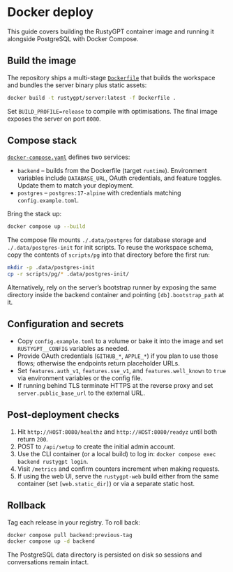 # Docker deploy

This guide covers building the RustyGPT container image and running it alongside PostgreSQL with Docker Compose.

## Build the image

The repository ships a multi-stage [`Dockerfile`](../../Dockerfile) that builds the workspace and bundles the server binary plus
static assets:

```bash
docker build -t rustygpt/server:latest -f Dockerfile .
```

Set `BUILD_PROFILE=release` to compile with optimisations. The final image exposes the server on port `8080`.

## Compose stack

[`docker-compose.yaml`](../../docker-compose.yaml) defines two services:

- `backend` – builds from the Dockerfile (target `runtime`). Environment variables include `DATABASE_URL`, OAuth credentials, and
  feature toggles. Update them to match your deployment.
- `postgres` – `postgres:17-alpine` with credentials matching `config.example.toml`.

Bring the stack up:

```bash
docker compose up --build
```

The compose file mounts `./.data/postgres` for database storage and `./.data/postgres-init` for init scripts. To reuse the
workspace schema, copy the contents of `scripts/pg` into that directory before the first run:

```bash
mkdir -p .data/postgres-init
cp -r scripts/pg/* .data/postgres-init/
```

Alternatively, rely on the server’s bootstrap runner by exposing the same directory inside the backend container and pointing
`[db].bootstrap_path` at it.

## Configuration and secrets

- Copy `config.example.toml` to a volume or bake it into the image and set `RUSTYGPT__CONFIG` variables as needed.
- Provide OAuth credentials (`GITHUB_*`, `APPLE_*`) if you plan to use those flows; otherwise the endpoints return placeholder
  URLs.
- Set `features.auth_v1`, `features.sse_v1`, and `features.well_known` to `true` via environment variables or the config file.
- If running behind TLS terminate HTTPS at the reverse proxy and set `server.public_base_url` to the external URL.

## Post-deployment checks

1. Hit `http://HOST:8080/healthz` and `http://HOST:8080/readyz` until both return `200`.
2. POST to `/api/setup` to create the initial admin account.
3. Use the CLI container (or a local build) to log in: `docker compose exec backend rustygpt login`.
4. Visit `/metrics` and confirm counters increment when making requests.
5. If using the web UI, serve the `rustygpt-web` build either from the same container (set `[web.static_dir]`) or via a separate
   static host.

## Rollback

Tag each release in your registry. To roll back:

```bash
docker compose pull backend:previous-tag
docker compose up -d backend
```

The PostgreSQL data directory is persisted on disk so sessions and conversations remain intact.

